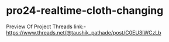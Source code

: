 # pro24-realtime-cloth-changing 
Preview Of Project Threads link:-
https://www.threads.net/@taushik_pathade/post/C0EU3lWCzLb
